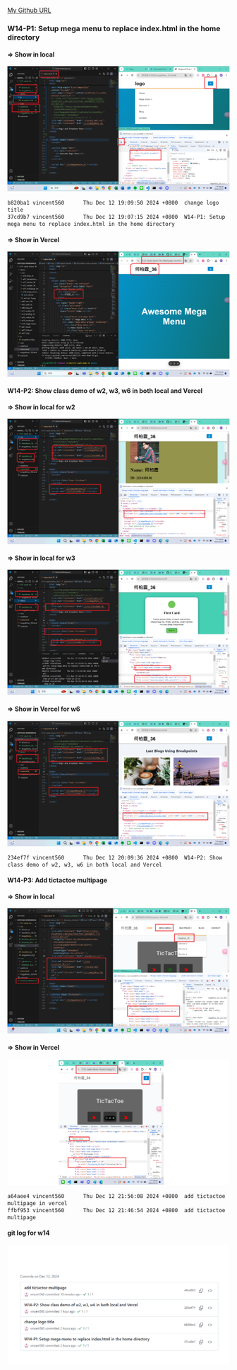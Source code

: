 
[My Github URL](https://github.com/vincent560/1131-sweb-demo-36.git)

### W14-P1: Setup mega menu to replace index.html in the home directory

#### => Show in local

![](./w14-p1-1.png)
```
b820ba1 vincent560      Thu Dec 12 19:09:50 2024 +0800  change logo title
37cd9b7 vincent560      Thu Dec 12 19:07:15 2024 +0800  W14-P1: Setup mega menu to replace index.html in the home directory
```

#### => Show in Vercel
 
![](w14-p1-2.png)

#### W14-P2: Show class demo of w2, w3, w6 in both local and Vercel
 
#### => Show in local for w2
 
![](w14-p2-1.png)
 
#### => Show in local for w3
 
![](w14-p2-2.png)
 
#### => Show in Vercel for w6
 
![](w14-p2-3.png)
````
234ef7f vincent560      Thu Dec 12 20:09:36 2024 +0800  W14-P2: Show class demo of w2, w3, w6 in both local and Vercel
````

#### W14-P3: Add tictactoe multipage
 
#### => Show in local
 
![](w14-p3-1.png)
 
#### => Show in Vercel
 
![](w14-p3-2.png)

```
a64aee4 vincent560      Thu Dec 12 21:56:08 2024 +0800  add tictactoe multipage in vercel
ffbf953 vincent560      Thu Dec 12 21:46:54 2024 +0800  add tictactoe multipage
```
#### git log for w14
![](./w14-p4.png)